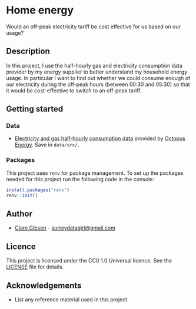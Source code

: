 # Home energy

Would an off-peak electricity tariff be cost effective for us based on our usage?

## Description

In this project, I use the half-hourly gas and electricity consumption data provider by my energy supplier to better understand my household energy usage. In particular I want to find out whether we could consume enough of our electricity during the off-peak hours (between 00:30 and 05:30) so that it would be cost-effective to switch to an off-peak tariff.

## Getting started

### Data

-   [Electricity and gas half-hourly consumption data](https://drive.google.com/drive/folders/1Op52WsW6nLvQgRxRpubeX0Vvp98UR8O0?usp=share_link) provided by [Octopus Energy](https://octopus.energy). Save in `data/src/`.

### Packages

This project uses `renv` for package management. To set up the packages needed for this project run the following code in the console:

``` r
install.packages("renv")
renv::init()
```

## Author

-   [Clare Gibson](https://www.surreydatagirl.com) - [surreydatagirl\@gmail.com](mailto:surreydatagirl.com)

## Licence

This project is licensed under the CC0 1.0 Universal licence. See the [LICENSE](./LICENSE) file for details.

## Acknowledgements

-   List any reference material used in this project.
